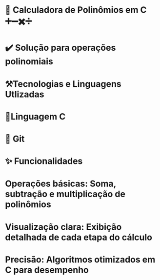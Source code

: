 # 🧮 Calculadora de Polinômios em C ➕➖✖️➗
# ✔️ Solução para operações polinomiais

# ⚒️Tecnologias e Linguagens Utlizadas
# 🔑Linguagem C
# 🐺 Git


# ✨ Funcionalidades
# Operações básicas: Soma, subtração e multiplicação de polinômios
# Visualização clara: Exibição detalhada de cada etapa do cálculo
# Precisão: Algoritmos otimizados em C para desempenho
